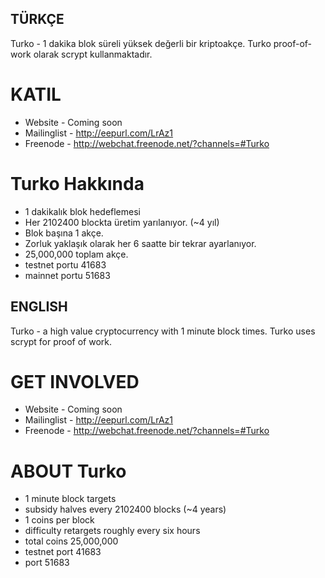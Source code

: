 TÜRKÇE
-------------------
Turko - 1 dakika blok süreli yüksek değerli bir kriptoakçe.
Turko proof-of-work olarak scrypt kullanmaktadır.

KATIL
===================
 - Website     - Coming soon
 - Mailinglist - http://eepurl.com/LrAz1
 - Freenode    - http://webchat.freenode.net/?channels=#Turko

Turko Hakkında
===================
 - 1 dakikalık blok hedeflemesi
 - Her 2102400 blockta üretim yarılanıyor. (~4 yıl)
 - Blok başına 1 akçe.
 - Zorluk yaklaşık olarak her 6 saatte bir tekrar ayarlanıyor.
 - 25,000,000 toplam akçe.
 - testnet portu 41683
 - mainnet portu 51683

ENGLISH
---------------------

Turko - a high value cryptocurrency with 1 minute block times.
Turko uses scrypt for proof of work.

GET INVOLVED
===================
 - Website     - Coming soon
 - Mailinglist - http://eepurl.com/LrAz1
 - Freenode    - http://webchat.freenode.net/?channels=#Turko

ABOUT Turko
===================
 - 1 minute block targets
 - subsidy halves every 2102400 blocks (~4 years)
 - 1 coins per block
 - difficulty retargets roughly every six hours
 - total coins 25,000,000
 - testnet port 41683
 - port 51683
